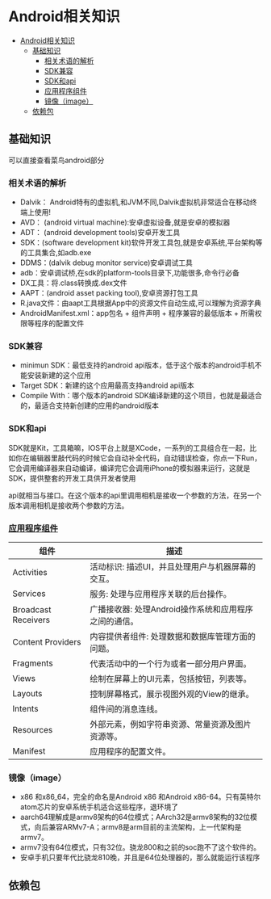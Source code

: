
# Android相关知识

- [Android相关知识](#android相关知识)
  - [基础知识](#基础知识)
    - [相关术语的解析](#相关术语的解析)
    - [SDK兼容](#sdk兼容)
    - [SDK和api](#sdk和api)
    - [应用程序组件](#应用程序组件)
    - [镜像（image）](#镜像image)
  - [依赖包](#依赖包)
  
## 基础知识

可以直接查看菜鸟android部分

### 相关术语的解析

- Dalvik： Android特有的虚拟机,和JVM不同,Dalvik虚拟机非常适合在移动终端上使用!
- AVD： (android virtual machine):安卓虚拟设备,就是安卓的模拟器
- ADT： (android development tools)安卓开发工具
- SDK：(software development kit)软件开发工具包,就是安卓系统,平台架构等的工具集合,如adb.exe
- DDMS：(dalvik debug monitor service)安卓调试工具
- adb：安卓调试桥,在sdk的platform-tools目录下,功能很多,命令行必备
- DX工具：将.class转换成.dex文件
- AAPT：(android asset packing tool),安卓资源打包工具
- R.java文件：由aapt工具根据App中的资源文件自动生成,可以理解为资源字典
- AndroidManifest.xml：app包名 + 组件声明 + 程序兼容的最低版本 + 所需权限等程序的配置文件

### SDK兼容

- minimun SDK：最低支持的android api版本，低于这个版本的android手机不能安装新建的这个应用
- Target SDK：新建的这个应用最高支持android api版本
- Compile With：哪个版本的android SDK编译新建的这个项目，也就是最适合的，最适合支持新创建的应用的android版本

### SDK和api

SDK就是Kit，工具箱嘛，IOS平台上就是XCode，一系列的工具组合在一起，比如你在编辑器里敲代码的时候它会自动补全代码，自动错误检查，你点一下Run，它会调用编译器来自动编译，编译完它会调用iPhone的模拟器来运行，这就是SDK，提供整套的开发工具供开发者使用

api就相当与接口。在这个版本的api里调用相机是接收一个参数的方法，在另一个版本调用相机是接收两个参数的方法。

### [应用程序组件](https://www.runoob.com/android/android-application-components.html)

| 组件                | 描述                                             |
| ------------------- | ------------------------------------------------ |
| Activities          | 活动标识: 描述UI，并且处理用户与机器屏幕的交互。           |
| Services            | 服务: 处理与应用程序关联的后台操作。                   |
| Broadcast Receivers | 广播接收器: 处理Android操作系统和应用程序之间的通信。        |
| Content Providers   | 内容提供者组件: 处理数据和数据库管理方面的问题。                 |
| Fragments           | 代表活动中的一个行为或者一部分用户界面。         |
| Views               | 绘制在屏幕上的UI元素，包括按钮，列表等。         |
| Layouts             | 控制屏幕格式，展示视图外观的View的继承。         |
| Intents             | 组件间的消息连线。                               |
| Resources           | 外部元素，例如字符串资源、常量资源及图片资源等。 |
| Manifest            | 应用程序的配置文件。                             |

### 镜像（image）

- x86 和x86_64，完全的命名是Android x86 和Android x86-64。只有英特尔atom芯片的安卓系统手机适合这些程序，退环境了
- aarch64理解成是armv8架构的64位模式；AArch32是armv8架构的32位模式，向后兼容ARMv7-A；armv8是arm目前的主流架构，上一代架构是armv7。
- armv7没有64位模式，只有32位。骁龙800和之前的soc跑不了这个软件的。
- 安卓手机只要年代比骁龙810晚，并且是64位处理器的，那么就能运行该程序

## 依赖包
